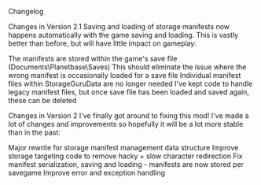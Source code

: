 Changelog

Changes in Version 2.1
Saving and loading of storage manifests now happens automatically with the game saving and loading. This is vastly better than before, but will have little impact on gameplay:

The manifests are stored within the game's save file (Documents\Planetbase\Saves)
This should eliminate the issue where the wrong manifest is occasionally loaded for a save file
Individual manifest files within StorageGuruData are no longer needed
I've kept code to handle legacy manifest files, but once save file has been loaded and saved again, these can be deleted

Changes in Version 2
I've finally got around to fixing this mod! I've made a lot of changes and improvements so hopefully it will be a lot more stable than in the past:

Major rewrite for storage manifest management data structure
Improve storage targeting code to remove hacky + slow character redirection
Fix manifest serialization, saving and loading - manifests are now stored per savegame
Improve error and exception handling

